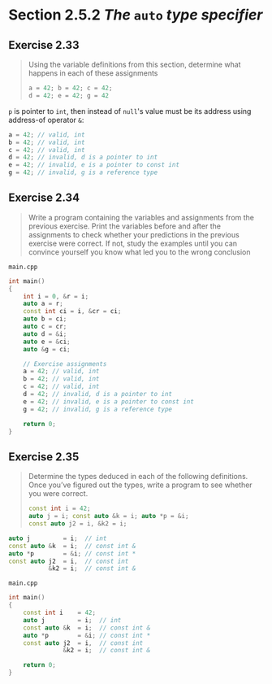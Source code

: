# Section 2.5.2 _The_ `auto` _type specifier_

## Exercise 2.33

> Using the variable definitions from this section, determine what happens in each of these assignments
> ```cpp
> a = 42; b = 42; c = 42;
> d = 42; e = 42; g = 42
> ```

`p` is pointer to `int`, then instead of `null`'s value must be its address using address-of operator `&`:
```cpp
a = 42; // valid, int
b = 42; // valid, int
c = 42; // valid, int
d = 42; // invalid, d is a pointer to int
e = 42; // invalid, e is a pointer to const int
g = 42; // invalid, g is a reference type
```



## Exercise 2.34

> Write a program containing the variables and assignments from the previous exercise. Print the variables before and after the assignments to check whether your predictions in the previous exercise were correct. If not, study the examples until you can convince yourself you know what led you to the wrong conclusion

`main.cpp`
```cpp
int main()
{
    int i = 0, &r = i;
    auto a = r;
    const int ci = i, &cr = ci;
    auto b = ci;
    auto c = cr;
    auto d = &i;
    auto e = &ci;
    auto &g = ci;

    // Exercise assignments
    a = 42; // valid, int
    b = 42; // valid, int
    c = 42; // valid, int
    d = 42; // invalid, d is a pointer to int
    e = 42; // invalid, e is a pointer to const int
    g = 42; // invalid, g is a reference type

    return 0;
}
```



## Exercise 2.35

> Determine the types deduced in each of the following definitions. Once you’ve figured out the types, write a program to see whether you were correct.
> ```cpp
> const int i = 42;
> auto j = i; const auto &k = i; auto *p = &i;
> const auto j2 = i, &k2 = i;
> ```

```cpp
auto j         = i;  // int
const auto &k  = i;  // const int &
auto *p        = &i; // const int *
const auto j2  = i,  // const int
           &k2 = i;  // const int &
```

`main.cpp`
```cpp
int main()
{
    const int i    = 42;
    auto j         = i;  // int
    const auto &k  = i;  // const int &
    auto *p        = &i; // const int *
    const auto j2  = i,  // const int
               &k2 = i;  // const int &

    return 0;
}
```

